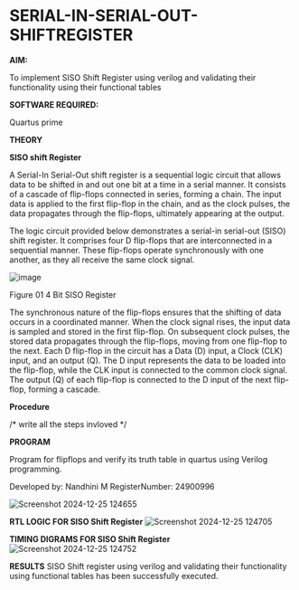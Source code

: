 # SERIAL-IN-SERIAL-OUT-SHIFTREGISTER

**AIM:**

To implement  SISO Shift Register using verilog and validating their functionality using their functional tables

**SOFTWARE REQUIRED:**

Quartus prime

**THEORY**

**SISO shift Register**

A Serial-In Serial-Out shift register is a sequential logic circuit that allows data to be shifted in and out one bit at a time in a serial manner. It consists of a cascade of flip-flops connected in series, forming a chain. The input data is applied to the first flip-flop in the chain, and as the clock pulses, the data propagates through the flip-flops, ultimately appearing at the output.

The logic circuit provided below demonstrates a serial-in serial-out (SISO) shift register. It comprises four D flip-flops that are interconnected in a sequential manner. These flip-flops operate synchronously with one another, as they all receive the same clock signal.

![image](https://github.com/naavaneetha/SERIAL-IN-SERIAL-OUT-SHIFTREGISTER/assets/154305477/e81c4072-37f9-46c6-8145-566764b74c3a)

Figure 01 4 Bit SISO Register

The synchronous nature of the flip-flops ensures that the shifting of data occurs in a coordinated manner. When the clock signal rises, the input data is sampled and stored in the first flip-flop. On subsequent clock pulses, the stored data propagates through the flip-flops, moving from one flip-flop to the next.
Each D flip-flop in the circuit has a Data (D) input, a Clock (CLK) input, and an output (Q). The D input represents the data to be loaded into the flip-flop, while the CLK input is connected to the common clock signal. The output (Q) of each flip-flop is connected to the D input of the next flip-flop, forming a cascade.

**Procedure**

/* write all the steps invloved */

**PROGRAM**

Program for flipflops and verify its truth table in quartus using Verilog programming.

Developed by: Nandhini M RegisterNumber: 24900996

![Screenshot 2024-12-25 124655](https://github.com/user-attachments/assets/5ba5e4b3-5172-4edb-ba19-f628919d7934)



**RTL LOGIC FOR SISO Shift Register**
![Screenshot 2024-12-25 124705](https://github.com/user-attachments/assets/a74f0d4d-23ba-4ff5-817b-9131a88ffac9)


**TIMING DIGRAMS FOR SISO Shift Register**
![Screenshot 2024-12-25 124752](https://github.com/user-attachments/assets/c40707f8-375d-45fd-a7b1-905db1ef325b)


**RESULTS**
SISO Shift register using verilog and validating their functionality using functional tables has been successfully executed.
